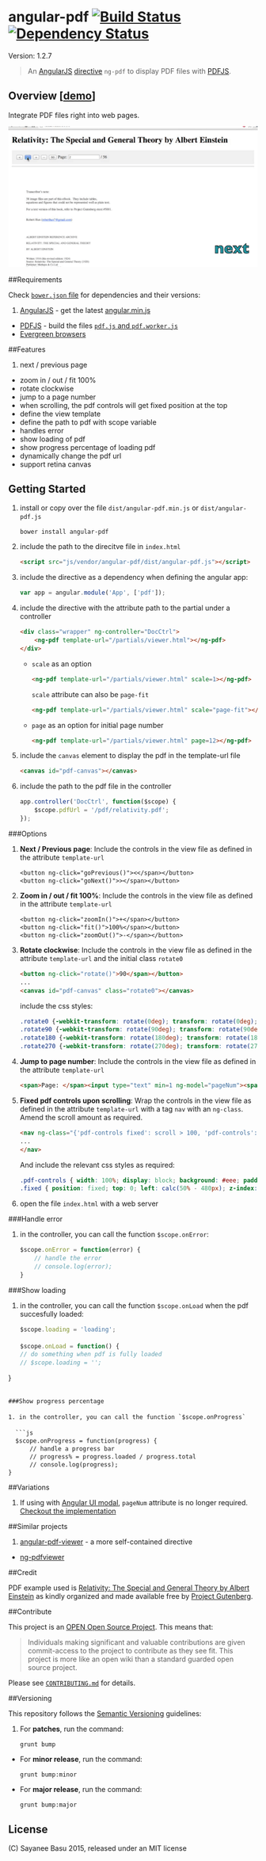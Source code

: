 # angular-pdf [![Build Status](https://travis-ci.org/sayanee/angularjs-pdf.png)](https://travis-ci.org/sayanee/angularjs-pdf) [![Dependency Status](https://gemnasium.com/sayanee/angularjs-pdf.png)](https://gemnasium.com/sayanee/angularjs-pdf)

Version: 1.2.7

>An [AngularJS](http://angularjs.org/) [directive](http://docs.angularjs.org/guide/directive) `ng-pdf` to display PDF files with [PDFJS](http://mozilla.github.io/pdf.js/).

## Overview [[demo](http://sayan.ee/angularjs-pdf/)]

Integrate PDF files right into web pages.

![Angular PDF](ng-pdf.gif)

##Requirements

Check [`bower.json` file](https://github.com/sayanee/angularjs-pdf/blob/master/bower.json) for dependencies and their versions:

1. [AngularJS](http://angularjs.org/) - get the latest [angular.min.js](https://developers.google.com/speed/libraries/devguide#angularjs)
- [PDFJS](http://mozilla.github.io/pdf.js/) - build the files [`pdf.js` and `pdf.worker.js`](https://github.com/mozilla/pdf.js#building-pdfjs)
- [Evergreen browsers](https://github.com/mozilla/pdf.js/wiki/Frequently-Asked-Questions#what-browsers-are-supported)

##Features

1. next / previous page
- zoom in / out / fit 100%
- rotate clockwise
- jump to a page number
- when scrolling, the pdf controls will get fixed position at the top
- define the view template
- define the path to pdf with scope variable
- handles error
- show loading of pdf
- show progress percentage of loading pdf
- dynamically change the pdf url
- support retina canvas

## Getting Started

1. install or copy over the file `dist/angular-pdf.min.js` or `dist/angular-pdf.js`

    ```shell
    bower install angular-pdf
    ```
1. include the path to the direcitve file in `index.html`

    ```html
    <script src="js/vendor/angular-pdf/dist/angular-pdf.js"></script>
    ```

1. include the directive as a dependency when defining the angular app:

    ```js
    var app = angular.module('App', ['pdf']);
    ```
1. include the directive with the attribute path to the partial under a controller

    ```html
    <div class="wrapper" ng-controller="DocCtrl">
        <ng-pdf template-url="/partials/viewer.html"></ng-pdf>
    </div>
    ```
    - `scale` as an option

        ```html
        <ng-pdf template-url="/partials/viewer.html" scale=1></ng-pdf>
        ```

        `scale` attribute can also be `page-fit`

        ```html
        <ng-pdf template-url="/partials/viewer.html" scale="page-fit"></ng-pdf>
        ```
    - `page` as an option for initial page number

        ```html
        <ng-pdf template-url="/partials/viewer.html" page=12></ng-pdf>
        ```

1. include the `canvas` element to display the pdf in the template-url file

    ```html
    <canvas id="pdf-canvas"></canvas>
    ```
1. include the path to the pdf file in the controller

    ```js
    app.controller('DocCtrl', function($scope) {
        $scope.pdfUrl = '/pdf/relativity.pdf';
    });
    ```

###Options

1. **Next / Previous page**: Include the controls in the view file as defined in the attribute `template-url`

    ```
    <button ng-click="goPrevious()"><</span></button>
    <button ng-click="goNext()">></span></button>
    ```
1. **Zoom in / out / fit 100%**: Include the controls in the view file as defined in the attribute `template-url`

    ```
    <button ng-click="zoomIn()">+</span></button>
    <button ng-click="fit()">100%</span></button>
    <button ng-click="zoomOut()">-</span></button>
    ```
1. **Rotate clockwise**: Include the controls in the view file as defined in the attribute `template-url` and the initial class `rotate0`

    ```html
    <button ng-click="rotate()">90</span></button>
    ...
    <canvas id="pdf-canvas" class="rotate0"></canvas>
    ```

    include the css styles:

    ```css
    .rotate0 {-webkit-transform: rotate(0deg); transform: rotate(0deg); }
    .rotate90 {-webkit-transform: rotate(90deg); transform: rotate(90deg); }
    .rotate180 {-webkit-transform: rotate(180deg); transform: rotate(180deg); }
    .rotate270 {-webkit-transform: rotate(270deg); transform: rotate(270deg); }
    ```
1. **Jump to page number**: Include the controls in the view file as defined in the attribute `template-url`

    ```html
    <span>Page: </span><input type="text" min=1 ng-model="pageNum"><span> / {{pageCount}}</span>
    ```
1. **Fixed pdf controls upon scrolling**: Wrap the controls in the view file as defined in the attribute `template-url` with a tag `nav` with an `ng-class`. Amend the scroll amount as required.

    ```html
    <nav ng-class="{'pdf-controls fixed': scroll > 100, 'pdf-controls': scroll <= 100}">
    ...
    </nav>
    ```

    And include the relevant css styles as required:

    ```css
    .pdf-controls { width: 100%; display: block; background: #eee; padding: 1em;}
    .fixed { position: fixed; top: 0; left: calc(50% - 480px); z-index: 100; width: 100%; padding: 1em; background: rgba(238, 238, 238,.9); width: 960px; }
    ```
1. open the file `index.html` with a web server

###Handle error

1. in the controller, you can call the function `$scope.onError`:

	```js
	$scope.onError = function(error) {
    	// handle the error
    	// console.log(error);
  	}
	```

###Show loading

1. in the controller, you can call the function `$scope.onLoad` when the pdf succesfully loaded:

	```js
	$scope.loading = 'loading';

	$scope.onLoad = function() {
    // do something when pdf is fully loaded
    // $scope.loading = '';
  }
  ```

###Show progress percentage

1. in the controller, you can call the function `$scope.onProgress`

	```js
	$scope.onProgress = function(progress) {
		// handle a progress bar
    	// progress% = progress.loaded / progress.total
    	// console.log(progress);
  }
  ```



##Variations

1. If using with [Angular UI modal](http://angular-ui.github.io/bootstrap/#/modal), `pageNum` attribute is no longer required. [Checkout the implementation](https://github.com/sayanee/angularjs-pdf/issues/12)


##Similar projects

1. [angular-pdf-viewer](https://github.com/winkerVSbecks/angular-pdf-viewer) - a more self-contained directive
- [ng-pdfviewer](https://github.com/akrennmair/ng-pdfviewer)


##Credit

PDF example used is [Relativity: The Special and General Theory by Albert Einstein](http://www.gutenberg.org/ebooks/30155) as kindly organized and made available free by [Project Gutenberg](http://www.gutenberg.org/wiki/Main_Page).

##Contribute

This project is an [OPEN Open Source Project](http://openopensource.org/). This means that:

> Individuals making significant and valuable contributions are given commit-access to the project to contribute as they see fit. This project is more like an open wiki than a standard guarded open source project.

Please see [`CONTRIBUTING.md`](CONTRIBUTING.md) for details.

##Versioning

This repository follows the [Semantic Versioning](http://semver.org/) guidelines:

1. For **patches**, run the command:

	```
	grunt bump
	```
- For **minor release**, run the command:

	```
	grunt bump:minor
	```
- For **major release**, run the command:

	```
	grunt bump:major
	```

## License

(C) Sayanee Basu 2015, released under an MIT license
